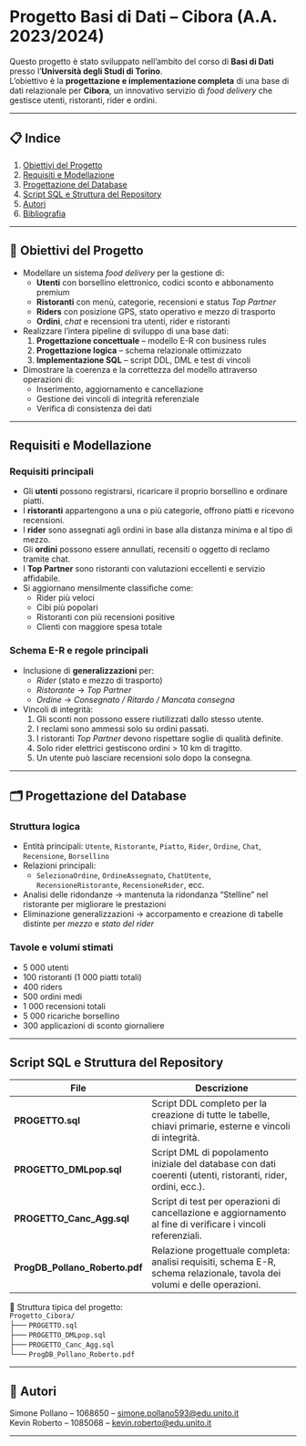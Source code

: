 # Progetto Basi di Dati – Cibora (A.A. 2023/2024)

Questo progetto è stato sviluppato nell’ambito del corso di **Basi di Dati** presso l’**Università degli Studi di Torino**.  
L’obiettivo è la **progettazione e implementazione completa** di una base di dati relazionale per **Cibora**, un innovativo servizio di *food delivery* che gestisce utenti, ristoranti, rider e ordini.

---

## 📋 Indice
1. [Obiettivi del Progetto](#-obiettivi-del-progetto)
2. [Requisiti e Modellazione](#-requisiti-e-modellazione)
3. [Progettazione del Database](#-progettazione-del-database)
4. [Script SQL e Struttura del Repository](#-script-sql-e-struttura-del-repository)
5. [Autori](#-autori)
6. [Bibliografia](#-bibliografia)

---

## 🎯 Obiettivi del Progetto
- Modellare un sistema *food delivery* per la gestione di:
  - **Utenti** con borsellino elettronico, codici sconto e abbonamento premium  
  - **Ristoranti** con menù, categorie, recensioni e status *Top Partner*  
  - **Riders** con posizione GPS, stato operativo e mezzo di trasporto  
  - **Ordini**, *chat* e recensioni tra utenti, rider e ristoranti
- Realizzare l’intera pipeline di sviluppo di una base dati:
  1. **Progettazione concettuale** – modello E-R con business rules  
  2. **Progettazione logica** – schema relazionale ottimizzato  
  3. **Implementazione SQL** – script DDL, DML e test di vincoli
- Dimostrare la coerenza e la correttezza del modello attraverso operazioni di:
  - Inserimento, aggiornamento e cancellazione  
  - Gestione dei vincoli di integrità referenziale  
  - Verifica di consistenza dei dati

---

## Requisiti e Modellazione

### Requisiti principali
- Gli **utenti** possono registrarsi, ricaricare il proprio borsellino e ordinare piatti.
- I **ristoranti** appartengono a una o più categorie, offrono piatti e ricevono recensioni.
- I **rider** sono assegnati agli ordini in base alla distanza minima e al tipo di mezzo.
- Gli **ordini** possono essere annullati, recensiti o oggetto di reclamo tramite chat.
- I **Top Partner** sono ristoranti con valutazioni eccellenti e servizio affidabile.
- Si aggiornano mensilmente classifiche come:
  - Rider più veloci
  - Cibi più popolari
  - Ristoranti con più recensioni positive
  - Clienti con maggiore spesa totale

### Schema E-R e regole principali
- Inclusione di **generalizzazioni** per:
  - *Rider* (stato e mezzo di trasporto)
  - *Ristorante* → *Top Partner*
  - *Ordine* → *Consegnato / Ritardo / Mancata consegna*
- Vincoli di integrità:
  1. Gli sconti non possono essere riutilizzati dallo stesso utente.
  2. I reclami sono ammessi solo su ordini passati.
  3. I ristoranti *Top Partner* devono rispettare soglie di qualità definite.
  4. Solo rider elettrici gestiscono ordini > 10 km di tragitto.
  5. Un utente può lasciare recensioni solo dopo la consegna.

---

## 🗂️ Progettazione del Database

### Struttura logica
- Entità principali: `Utente`, `Ristorante`, `Piatto`, `Rider`, `Ordine`, `Chat`, `Recensione`, `Borsellino`
- Relazioni principali:
  - `SelezionaOrdine`, `OrdineAssegnato`, `ChatUtente`, `RecensioneRistorante`, `RecensioneRider`, ecc.
- Analisi delle ridondanze → mantenuta la ridondanza “Stelline” nel ristorante per migliorare le prestazioni
- Eliminazione generalizzazioni → accorpamento e creazione di tabelle distinte per *mezzo* e *stato del rider*

### Tavole e volumi stimati
- 5 000 utenti  
- 100 ristoranti (1 000 piatti totali)  
- 400 riders  
- 500 ordini medi  
- 1 000 recensioni totali  
- 5 000 ricariche borsellino  
- 300 applicazioni di sconto giornaliere

---

## Script SQL e Struttura del Repository

| File | Descrizione |
|------|--------------|
| **PROGETTO.sql** | Script DDL completo per la creazione di tutte le tabelle, chiavi primarie, esterne e vincoli di integrità. |
| **PROGETTO_DMLpop.sql** | Script DML di popolamento iniziale del database con dati coerenti (utenti, ristoranti, rider, ordini, ecc.). |
| **PROGETTO_Canc_Agg.sql** | Script di test per operazioni di cancellazione e aggiornamento al fine di verificare i vincoli referenziali. |
| **ProgDB_Pollano_Roberto.pdf** | Relazione progettuale completa: analisi requisiti, schema E-R, schema relazionale, tavola dei volumi e delle operazioni. |

📁 Struttura tipica del progetto:  
`Progetto_Cibora/`  
├── `PROGETTO.sql`  
├── `PROGETTO_DMLpop.sql`  
├── `PROGETTO_Canc_Agg.sql`  
└── `ProgDB_Pollano_Roberto.pdf`  

---

## 👥 Autori

Simone Pollano – 1068650 – simone.pollano593@edu.unito.it  
Kevin Roberto – 1085068 – kevin.roberto@edu.unito.it

---

